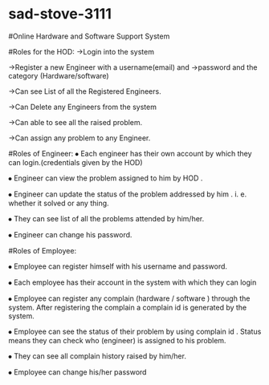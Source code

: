 # sad-stove-3111

#Online Hardware and Software Support System 



#Roles for the HOD:
->Login into the system

->Register a new Engineer with a username(email) and
->password and the category (Hardware/software)

->Can see List of all the Registered Engineers.

->Can Delete any Engineers from the system

->Can able to see all the raised problem.

->Can assign any problem to any Engineer.

#Roles of Engineer:
⦁ Each engineer has their own account by which they can login.(credentials given by
the HOD)

⦁ Engineer can view the problem assigned to him by HOD .

⦁ Engineer can update the status of the problem addressed by him . i. e. whether it
solved or any thing.

⦁ They can see list of all the problems attended by him/her.

⦁ Engineer can change his password.

#Roles of Employee:

⦁ Employee can register himself with his username and password.

⦁ Each employee has their account in the system with which they can login

⦁ Employee can register any complain (hardware / software ) through the system. After registering the complain a complain id is generated by the system.

⦁ Employee can see the status of their problem by using complain id . Status means they can check who (engineer) is assigned to his problem.

⦁ They can see all complain history raised by him/her.

⦁ Employee can change his/her password





















